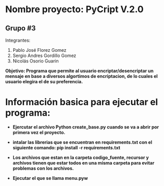  # Nombre proyecto: PyCript V.2.0
 ## Grupo #3
 
  Integrantes:
  1. Pablo José Florez Gomez
  2. Sergio Andres Gordillo Gomez
  3. Nicolás Osorio Guarin
  
<strong>Objetivo<strong>: Programa que permite al usuario encriptar/desencriptar un mensaje en base a diversos algortimos de encriptacion, de lo cuales el usuario elegira el de su preferencia.

# Información basica para ejecutar el programa:

- Ejercutar el archivo Python create_base.py cuando se va a abrir por primera vez el proyecto.

- intalar las librerias que se encuentran en requirements.txt con el siguiente comando:    **pip install -r requirements.txt**
 
- Los archivos que estan en la carpeta codigo_fuente, recursor y archivos tienen que estar todos en una misma carpeta para evitar problemas con los archivos. 

- Ejecutar el que se llama menu.pyw
